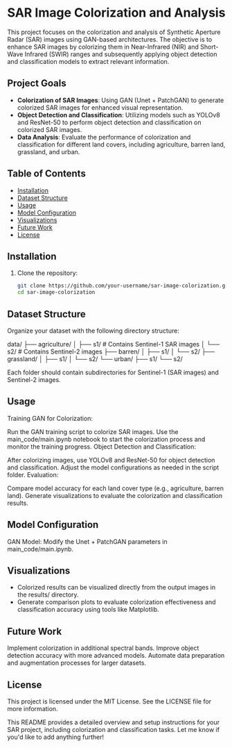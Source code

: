 # SAR Image Colorization and Analysis

This project focuses on the colorization and analysis of Synthetic Aperture Radar (SAR) images using GAN-based architectures. The objective is to enhance SAR images by colorizing them in Near-Infrared (NIR) and Short-Wave Infrared (SWIR) ranges and subsequently applying object detection and classification models to extract relevant information.

## Project Goals

- **Colorization of SAR Images**: Using GAN (Unet + PatchGAN) to generate colorized SAR images for enhanced visual representation.
- **Object Detection and Classification**: Utilizing models such as YOLOv8 and ResNet-50 to perform object detection and classification on colorized SAR images.
- **Data Analysis**: Evaluate the performance of colorization and classification for different land covers, including agriculture, barren land, grassland, and urban.

## Table of Contents

- [Installation](#installation)
- [Dataset Structure](#dataset-structure)
- [Usage](#usage)
- [Model Configuration](#model-configuration)
- [Visualizations](#visualizations)
- [Future Work](#future-work)
- [License](#license)

## Installation

1. Clone the repository:
   ```bash
   git clone https://github.com/your-username/sar-image-colorization.git
   cd sar-image-colorization

## Dataset Structure
Organize your dataset with the following directory structure:

data/
├── agriculture/
│   ├── s1/  # Contains Sentinel-1 SAR images
│   └── s2/  # Contains Sentinel-2 images
├── barren/
│   ├── s1/
│   └── s2/
├── grassland/
│   ├── s1/
│   └── s2/
└── urban/
    ├── s1/
    └── s2/

Each folder should contain subdirectories for Sentinel-1 (SAR images) and Sentinel-2 images.

## Usage
Training GAN for Colorization:

Run the GAN training script to colorize SAR images.
Use the main_code/main.ipynb notebook to start the colorization process and monitor the training progress.
Object Detection and Classification:

After colorizing images, use YOLOv8 and ResNet-50 for object detection and classification.
Adjust the model configurations as needed in the script folder.
Evaluation:

Compare model accuracy for each land cover type (e.g., agriculture, barren land).
Generate visualizations to evaluate the colorization and classification results.

## Model Configuration
GAN Model: Modify the Unet + PatchGAN parameters in main_code/main.ipynb.

## Visualizations 
- Colorized results can be visualized directly from the output images in the results/ directory.
- Generate comparison plots to evaluate colorization effectiveness and classification accuracy using tools like Matplotlib.

## Future Work
Implement colorization in additional spectral bands.
Improve object detection accuracy with more advanced models.
Automate data preparation and augmentation processes for larger datasets.

## License
This project is licensed under the MIT License. See the LICENSE file for more information.


This README provides a detailed overview and setup instructions for your SAR project, including colorization and classification tasks. Let me know if you'd like to add anything further!


